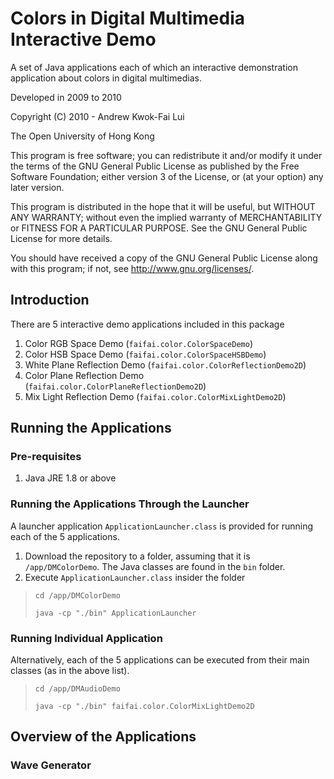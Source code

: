 # Colors in Digital Multimedia Interactive Demo

A set of Java applications each of which an interactive demonstration application about colors in digital multimedias.

Developed in 2009 to 2010

Copyright (C) 2010 - Andrew Kwok-Fai Lui

The Open University of Hong Kong

This program is free software; you can redistribute it and/or modify it under the terms of the GNU General Public License as published by the Free Software Foundation; either version 3 of the License, or (at your option) any later version.

This program is distributed in the hope that it will be useful, but WITHOUT ANY WARRANTY; without even the implied warranty of MERCHANTABILITY or FITNESS FOR A PARTICULAR PURPOSE. See the GNU General Public License for more details.

You should have received a copy of the GNU General Public License along with this program; if not, see http://www.gnu.org/licenses/.

## Introduction

There are 5 interactive demo applications included in this package

1. Color RGB Space Demo (`faifai.color.ColorSpaceDemo`)
2. Color HSB Space Demo (`faifai.color.ColorSpaceHSBDemo`)
3. White Plane Reflection Demo (`faifai.color.ColorReflectionDemo2D`)
4. Color Plane Reflection Demo (`faifai.color.ColorPlaneReflectionDemo2D`)
5. Mix Light Reflection Demo (`faifai.color.ColorMixLightDemo2D`)

## Running the Applications

### Pre-requisites

1. Java JRE 1.8 or above

### Running the Applications Through the Launcher

A launcher application `ApplicationLauncher.class` is provided for running each of the 5 applications.

1. Download the repository to a folder, assuming that it is `/app/DMColorDemo`. The Java classes are found in the `bin` folder.
2. Execute `ApplicationLauncher.class` insider the folder

> `cd /app/DMColorDemo`
> 
> `java -cp "./bin" ApplicationLauncher`

### Running Individual Application

Alternatively, each of the 5 applications can be executed from their main classes (as in the above list).

> `cd /app/DMAudioDemo`
> 
> `java -cp "./bin" faifai.color.ColorMixLightDemo2D`

## Overview of the Applications

### Wave Generator 
